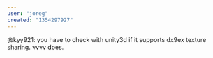 ```yaml
---
user: "joreg"
created: "1354297927"
---
```


@kyy921: you have to check with unity3d if it supports dx9ex texture sharing. vvvv does.
